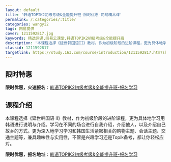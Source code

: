 ```yaml
---
layout: default
title: '韩语TOPIK2初级考级&全能提升班-限时优惠-网易精品课'
permalink: /:categories/:title/
categories: wangyi2
tags: 网易提供
cover: 1211592817.jpg
keywords: 精选网课,网易云课堂,韩语TOPIK2初级考级&全能提升班
description: '本课程选择《延世韩国语II》教材，作为初级阶段的进阶课程，更为具体地学习用韩语进行说明与介绍。学习在不同的场合进行自我介'
classid: 1211592817
targetlink: https://study.163.com/course/introduction/1211592817.htm?share=1&shareId=1025206652&utm_campaign=share&utm_medium=iphoneShare&utm_source=&utm_u=1025206652
---
```


## 限时特惠

**限时优惠，火速报名**：[韩语TOPIK2初级考级&全能提升班-报名学习](https://study.163.com/course/introduction/1211592817.htm?share=1&shareId=1025206652&utm_campaign=share&utm_medium=iphoneShare&utm_source=&utm_u=1025206652)

## 课程介绍

本课程选择《延世韩国语 II》教材，作为初级阶段的进阶课程，更为具体地学习用韩语进行说明与介绍。学习在不同的场合进行自我介绍，介绍他人，以及介绍自己故乡的方式。更为深入地学习学习和韩国生活紧密相关的购物主题、会话主题、交通主题等，兼具趣味性与实用性，不管是兴趣学习还是Topik备考，都让你轻松应对。

**限时优惠，报名地址**：[韩语TOPIK2初级考级&全能提升班-报名学习](https://study.163.com/course/introduction/1211592817.htm?share=1&shareId=1025206652&utm_campaign=share&utm_medium=iphoneShare&utm_source=&utm_u=1025206652)

